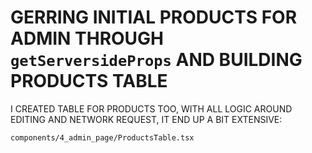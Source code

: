 # GERRING INITIAL PRODUCTS FOR ADMIN THROUGH `getServersideProps` AND BUILDING PRODUCTS TABLE


I CREATED TABLE FOR PRODUCTS TOO, WITH ALL LOGIC AROUND EDITING AND NETWORK REQUEST, IT END UP A BIT EXTENSIVE:

`components/4_admin_page/ProductsTable.tsx`
